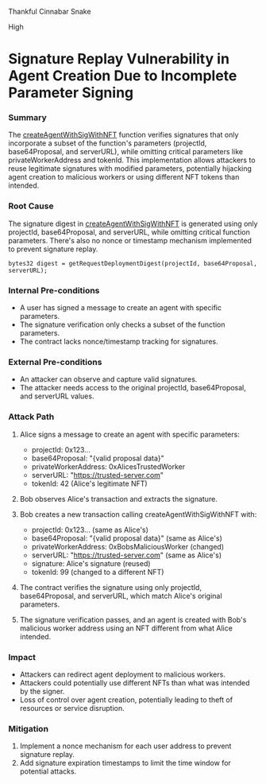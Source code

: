 Thankful Cinnabar Snake

High

# Signature Replay Vulnerability in Agent Creation Due to Incomplete Parameter Signing

### Summary

The [createAgentWithSigWithNFT](https://github.com/sherlock-audit/2025-03-crestal-network/blob/27a3c28155702b3a68f29347efedffb048010e33/crestal-omni-contracts/src/BlueprintCore.sol#L566) function verifies signatures that only incorporate a subset of the function's parameters (projectId, base64Proposal, and serverURL), while omitting critical parameters like privateWorkerAddress and tokenId. This implementation allows attackers to reuse legitimate signatures with modified parameters, potentially hijacking agent creation to malicious workers or using different NFT tokens than intended.

### Root Cause

The signature digest in [createAgentWithSigWithNFT](https://github.com/sherlock-audit/2025-03-crestal-network/blob/27a3c28155702b3a68f29347efedffb048010e33/crestal-omni-contracts/src/BlueprintCore.sol#L566) is generated using only projectId, base64Proposal, and serverURL, while omitting critical function parameters. There's also no nonce or timestamp mechanism implemented to prevent signature replay.

```solidity
bytes32 digest = getRequestDeploymentDigest(projectId, base64Proposal, serverURL);
```

### Internal Pre-conditions

- A user has signed a message to create an agent with specific parameters.
- The signature verification only checks a subset of the function parameters.
- The contract lacks nonce/timestamp tracking for signatures.

### External Pre-conditions

- An attacker can observe and capture valid signatures.
- The attacker needs access to the original projectId, base64Proposal, and serverURL values.

### Attack Path

1. Alice signs a message to create an agent with specific parameters:
    * projectId: 0x123...
    * base64Proposal: "{valid proposal data}"
    * privateWorkerAddress: 0xAlicesTrustedWorker
    * serverURL: "https://trusted-server.com"
    * tokenId: 42 (Alice's legitimate NFT)

2. Bob observes Alice's transaction and extracts the signature.

3. Bob creates a new transaction calling createAgentWithSigWithNFT with:
    * projectId: 0x123... (same as Alice's)
    * base64Proposal: "{valid proposal data}" (same as Alice's)
    * privateWorkerAddress: 0xBobsMaliciousWorker (changed)
    * serverURL: "https://trusted-server.com" (same as Alice's)
    * signature: Alice's signature (reused)
    * tokenId: 99 (changed to a different NFT)

4. The contract verifies the signature using only projectId, base64Proposal, and serverURL, which match Alice's original parameters.

5. The signature verification passes, and an agent is created with Bob's malicious worker address using an NFT different from what Alice intended.

### Impact

- Attackers can redirect agent deployment to malicious workers.
- Attackers could potentially use different NFTs than what was intended by the signer.
- Loss of control over agent creation, potentially leading to theft of resources or service disruption.

### Mitigation

1. Implement a nonce mechanism for each user address to prevent signature replay.
2. Add signature expiration timestamps to limit the time window for potential attacks.
